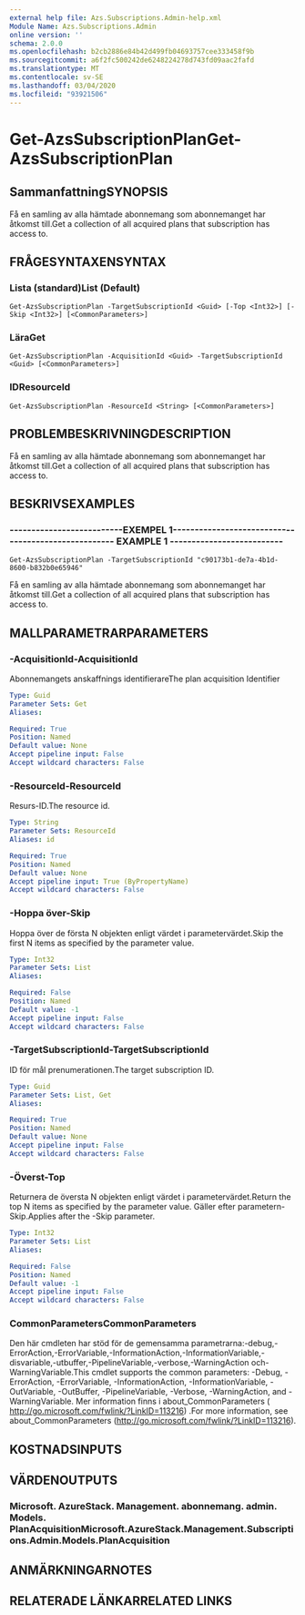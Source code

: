 ```yaml
---
external help file: Azs.Subscriptions.Admin-help.xml
Module Name: Azs.Subscriptions.Admin
online version: ''
schema: 2.0.0
ms.openlocfilehash: b2cb2886e84b42d499fb04693757cee333458f9b
ms.sourcegitcommit: a6f2fc500242de6248224278d743fd09aac2fafd
ms.translationtype: MT
ms.contentlocale: sv-SE
ms.lasthandoff: 03/04/2020
ms.locfileid: "93921506"
---
```

# <span data-ttu-id="6e0f3-101">Get-AzsSubscriptionPlan</span><span class="sxs-lookup"><span data-stu-id="6e0f3-101">Get-AzsSubscriptionPlan</span></span>

## <span data-ttu-id="6e0f3-102">Sammanfattning</span><span class="sxs-lookup"><span data-stu-id="6e0f3-102">SYNOPSIS</span></span>
<span data-ttu-id="6e0f3-103">Få en samling av alla hämtade abonnemang som abonnemanget har åtkomst till.</span><span class="sxs-lookup"><span data-stu-id="6e0f3-103">Get a collection of all acquired plans that subscription has access to.</span></span>

## <span data-ttu-id="6e0f3-104">FRÅGESYNTAXEN</span><span class="sxs-lookup"><span data-stu-id="6e0f3-104">SYNTAX</span></span>

### <span data-ttu-id="6e0f3-105">Lista (standard)</span><span class="sxs-lookup"><span data-stu-id="6e0f3-105">List (Default)</span></span>
```
Get-AzsSubscriptionPlan -TargetSubscriptionId <Guid> [-Top <Int32>] [-Skip <Int32>] [<CommonParameters>]
```

### <span data-ttu-id="6e0f3-106">Lära</span><span class="sxs-lookup"><span data-stu-id="6e0f3-106">Get</span></span>
```
Get-AzsSubscriptionPlan -AcquisitionId <Guid> -TargetSubscriptionId <Guid> [<CommonParameters>]
```

### <span data-ttu-id="6e0f3-107">ID</span><span class="sxs-lookup"><span data-stu-id="6e0f3-107">ResourceId</span></span>
```
Get-AzsSubscriptionPlan -ResourceId <String> [<CommonParameters>]
```

## <span data-ttu-id="6e0f3-108">PROBLEMBESKRIVNING</span><span class="sxs-lookup"><span data-stu-id="6e0f3-108">DESCRIPTION</span></span>
<span data-ttu-id="6e0f3-109">Få en samling av alla hämtade abonnemang som abonnemanget har åtkomst till.</span><span class="sxs-lookup"><span data-stu-id="6e0f3-109">Get a collection of all acquired plans that subscription has access to.</span></span>

## <span data-ttu-id="6e0f3-110">BESKRIVS</span><span class="sxs-lookup"><span data-stu-id="6e0f3-110">EXAMPLES</span></span>

### <span data-ttu-id="6e0f3-111">--------------------------EXEMPEL 1--------------------------</span><span class="sxs-lookup"><span data-stu-id="6e0f3-111">-------------------------- EXAMPLE 1 --------------------------</span></span>
```
Get-AzsSubscriptionPlan -TargetSubscriptionId "c90173b1-de7a-4b1d-8600-b832b0e65946"
```

<span data-ttu-id="6e0f3-112">Få en samling av alla hämtade abonnemang som abonnemanget har åtkomst till.</span><span class="sxs-lookup"><span data-stu-id="6e0f3-112">Get a collection of all acquired plans that subscription has access to.</span></span>

## <span data-ttu-id="6e0f3-113">MALLPARAMETRAR</span><span class="sxs-lookup"><span data-stu-id="6e0f3-113">PARAMETERS</span></span>

### <span data-ttu-id="6e0f3-114">-AcquisitionId</span><span class="sxs-lookup"><span data-stu-id="6e0f3-114">-AcquisitionId</span></span>
<span data-ttu-id="6e0f3-115">Abonnemangets anskaffnings identifierare</span><span class="sxs-lookup"><span data-stu-id="6e0f3-115">The plan acquisition Identifier</span></span>

```yaml
Type: Guid
Parameter Sets: Get
Aliases: 

Required: True
Position: Named
Default value: None
Accept pipeline input: False
Accept wildcard characters: False
```

### <span data-ttu-id="6e0f3-116">-ResourceId</span><span class="sxs-lookup"><span data-stu-id="6e0f3-116">-ResourceId</span></span>
<span data-ttu-id="6e0f3-117">Resurs-ID.</span><span class="sxs-lookup"><span data-stu-id="6e0f3-117">The resource id.</span></span>

```yaml
Type: String
Parameter Sets: ResourceId
Aliases: id

Required: True
Position: Named
Default value: None
Accept pipeline input: True (ByPropertyName)
Accept wildcard characters: False
```

### <span data-ttu-id="6e0f3-118">-Hoppa över</span><span class="sxs-lookup"><span data-stu-id="6e0f3-118">-Skip</span></span>
<span data-ttu-id="6e0f3-119">Hoppa över de första N objekten enligt värdet i parametervärdet.</span><span class="sxs-lookup"><span data-stu-id="6e0f3-119">Skip the first N items as specified by the parameter value.</span></span>

```yaml
Type: Int32
Parameter Sets: List
Aliases: 

Required: False
Position: Named
Default value: -1
Accept pipeline input: False
Accept wildcard characters: False
```

### <span data-ttu-id="6e0f3-120">-TargetSubscriptionId</span><span class="sxs-lookup"><span data-stu-id="6e0f3-120">-TargetSubscriptionId</span></span>
<span data-ttu-id="6e0f3-121">ID för mål prenumerationen.</span><span class="sxs-lookup"><span data-stu-id="6e0f3-121">The target subscription ID.</span></span>

```yaml
Type: Guid
Parameter Sets: List, Get
Aliases: 

Required: True
Position: Named
Default value: None
Accept pipeline input: False
Accept wildcard characters: False
```

### <span data-ttu-id="6e0f3-122">-Överst</span><span class="sxs-lookup"><span data-stu-id="6e0f3-122">-Top</span></span>
<span data-ttu-id="6e0f3-123">Returnera de översta N objekten enligt värdet i parametervärdet.</span><span class="sxs-lookup"><span data-stu-id="6e0f3-123">Return the top N items as specified by the parameter value.</span></span>
<span data-ttu-id="6e0f3-124">Gäller efter parametern-Skip.</span><span class="sxs-lookup"><span data-stu-id="6e0f3-124">Applies after the -Skip parameter.</span></span>

```yaml
Type: Int32
Parameter Sets: List
Aliases: 

Required: False
Position: Named
Default value: -1
Accept pipeline input: False
Accept wildcard characters: False
```

### <span data-ttu-id="6e0f3-125">CommonParameters</span><span class="sxs-lookup"><span data-stu-id="6e0f3-125">CommonParameters</span></span>
<span data-ttu-id="6e0f3-126">Den här cmdleten har stöd för de gemensamma parametrarna:-debug,-ErrorAction,-ErrorVariable,-InformationAction,-InformationVariable,-disvariable,-utbuffer,-PipelineVariable,-verbose,-WarningAction och-WarningVariable.</span><span class="sxs-lookup"><span data-stu-id="6e0f3-126">This cmdlet supports the common parameters: -Debug, -ErrorAction, -ErrorVariable, -InformationAction, -InformationVariable, -OutVariable, -OutBuffer, -PipelineVariable, -Verbose, -WarningAction, and -WarningVariable.</span></span> <span data-ttu-id="6e0f3-127">Mer information finns i about_CommonParameters ( http://go.microsoft.com/fwlink/?LinkID=113216) .</span><span class="sxs-lookup"><span data-stu-id="6e0f3-127">For more information, see about_CommonParameters (http://go.microsoft.com/fwlink/?LinkID=113216).</span></span>

## <span data-ttu-id="6e0f3-128">KOSTNADS</span><span class="sxs-lookup"><span data-stu-id="6e0f3-128">INPUTS</span></span>

## <span data-ttu-id="6e0f3-129">VÄRDEN</span><span class="sxs-lookup"><span data-stu-id="6e0f3-129">OUTPUTS</span></span>

### <span data-ttu-id="6e0f3-130">Microsoft. AzureStack. Management. abonnemang. admin. Models. PlanAcquisition</span><span class="sxs-lookup"><span data-stu-id="6e0f3-130">Microsoft.AzureStack.Management.Subscriptions.Admin.Models.PlanAcquisition</span></span>

## <span data-ttu-id="6e0f3-131">ANMÄRKNINGAR</span><span class="sxs-lookup"><span data-stu-id="6e0f3-131">NOTES</span></span>

## <span data-ttu-id="6e0f3-132">RELATERADE LÄNKAR</span><span class="sxs-lookup"><span data-stu-id="6e0f3-132">RELATED LINKS</span></span>

